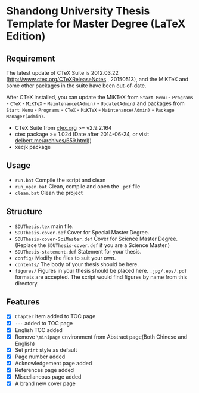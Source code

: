 # Shandong University Thesis Template for Master Degree (LaTeX Edition)

## Requirement

The latest update of CTeX Suite is 2012.03.22 (http://www.ctex.org/CTeXReleaseNotes , 20150513), and the MiKTeX and some other packages in the suite have been out-of-date.

After CTeX installed, you can update the MiKTeX from `Start Menu` - `Programs` - `CTeX` - `MiKTeX` - `Maintenance(Admin)` - `Update(Admin)` and packages from `Start Menu` - `Programs` - `CTeX` - `MiKTeX` - `Maintenance(Admin)` - `Package Manager(Admin)`.

- CTeX Suite from [ctex.org](http://www.ctex.org/HomePage) >= v2.9.2.164
- ctex package >= 1.02d (Date after 2014-06-24, or visit [delbert.me/archives/659.html](http://delbert.me/archives/659.html)))
- xecjk package

## Usage

- `run.bat` Compile the script and clean
- `run_open.bat` Clean, compile and open the `.pdf` file
- `clean.bat` Clean the project

## Structure

- `SDUThesis.tex` main file.
- `SDUThesis-cover.def` Cover for Special Master Degree.
- `SDUThesis-cover-SciMaster.def` Cover for Science Master Degree.(Replace the `SDUThesis-cover.def` if you are a Science Master.)
- `SDUThesis-statement.def` Statement for your thesis.
- `config/` Modify the files to suit your own.
- `contents/` The body of your thesis should be here.
- `figures/` Figures in your thesis should be placed here. `.jpg/.eps/.pdf` formats are accepted. The script would find figures by name from this directory.

## Features

- [x] `Chapter` item added to TOC page
- [x] `···` added to TOC page
- [x] English TOC added
- [x] Remove `\minipage` environment from Abstract page(Both Chinese and English)
- [x] Set `print` style as default
- [x] Page number added
- [x] Acknowledgement page added
- [x] References page added
- [x] Miscellaneous page added
- [x] A brand new cover page
